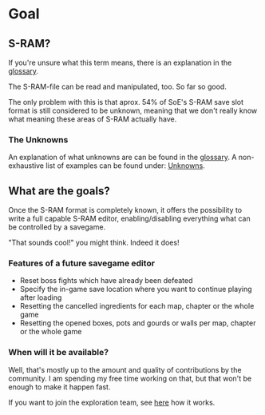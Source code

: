 # Goal

## S-RAM?
If you're unsure what this term means, there is an explanation in the <a href=glossary>glossary</a>.

The S-RAM-file can be read and manipulated, too. So far so good.

The only problem with this is that aprox. 54% of SoE's S-RAM save slot format is still considered to be unknown, meaning that we don't really know what meaning these areas of S-RAM actually have.

### The Unknowns
An explanation of what unknowns are can be found in the <a href=glossary>glossary</a>.
A non-exhaustive list of examples can be found under: <a href=unknowns>Unknowns</a>.

## What are the goals?
Once the S-RAM format is completely known, it offers the possibility to write a full capable S-RAM editor, enabling/disabling everything what can be controlled by a savegame.

"That sounds cool!" you might think. Indeed it does!

### Features of a future savegame editor
* Reset boss fights which have already been defeated
* Specify the in-game save location where you want to continue playing after loading
* Resetting the cancelled ingredients for each map, chapter or the whole game
* Resetting the opened boxes, pots and gourds or walls per map, chapter or the whole game

### When will it be available?

Well, that's mostly up to the amount and quality of contributions by the community.
I am spending my free time working on that, but that won't be enough to make it happen fast.

If you want to join the exploration team, see <a href=exploring>here</a> how it works.
